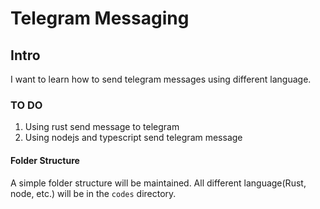 # Telegram Messaging

## Intro

I want to learn how to send telegram messages using different language.

### TO DO
1. Using rust send message to telegram
2. Using nodejs and typescript send telegram message

#### Folder Structure

A simple folder structure will be maintained. All different language(Rust, node, etc.) will be in the `codes` directory.